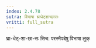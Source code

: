```yaml
---
index: 2.4.78
sutra: विभाषा घ्राधेट्शाच्छासः
vritti: full_sutra
---
```


घ्रा-धेट्-शा-छा-सः सिच: परस्मैपदेषु विभाषा लुक् 